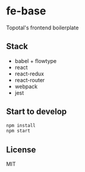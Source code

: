 # fe-base

Topotal's frontend boilerplate

## Stack

* babel + flowtype
* react
* react-redux
* react-router
* webpack
* jest

## Start to develop

```sh
npm install
npm start
```

## License

MIT

